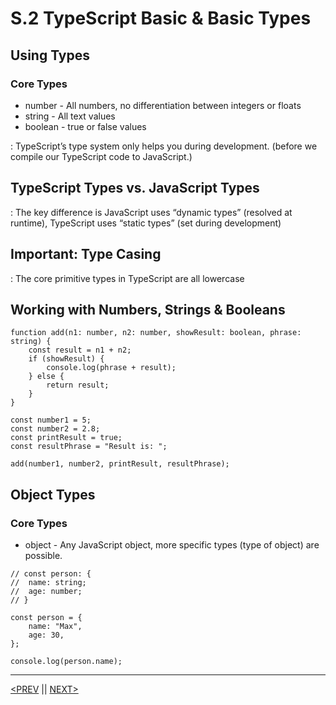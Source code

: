 # S.2 TypeScript Basic & Basic Types

## Using Types

### Core Types

-   number - All numbers, no differentiation between integers or floats
-   string - All text values
-   boolean - true or false values

: TypeScript’s type system only helps you during development. (before we compile our TypeScript code to JavaScript.)

## TypeScript Types vs. JavaScript Types

: The key difference is JavaScript uses “dynamic types” (resolved at runtime), TypeScript uses “static types” (set during development)

## Important: Type Casing

: The core primitive types in TypeScript are all lowercase

## Working with Numbers, Strings & Booleans

```tsx
function add(n1: number, n2: number, showResult: boolean, phrase: string) {
	const result = n1 + n2;
	if (showResult) {
		console.log(phrase + result);
	} else {
		return result;
	}
}

const number1 = 5;
const number2 = 2.8;
const printResult = true;
const resultPhrase = "Result is: ";

add(number1, number2, printResult, resultPhrase);
```

## Object Types

### Core Types

-   object - Any JavaScript object, more specific types (type of object) are possible.

```tsx
// const person: {
// 	name: string;
// 	age: number;
// }

const person = {
	name: "Max",
	age: 30,
};

console.log(person.name);
```

---

[<PREV](./230410.md) || [NEXT>](./230411.md)
